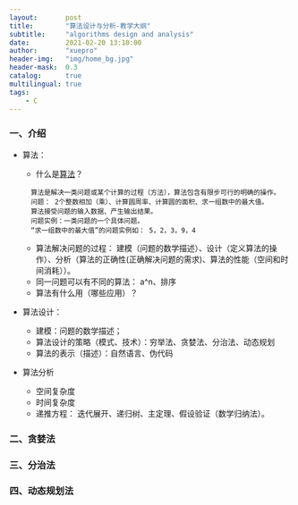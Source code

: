 ```yaml
---
layout:       post
title:        "算法设计与分析-教学大纲"
subtitle:     "algorithms design and analysis"
date:         2021-02-20 13:10:00
author:       "xuepro"
header-img:   "img/home_bg.jpg"
header-mask:  0.3
catalog:      true
multilingual: true
tags:
    - C
---
```


### 一、介绍
  + 算法：
     - 什么是[算法](https://en.wikipedia.org/wiki/Algorithm)？  
     ``` 
       算法是解决一类问题或某个计算的过程（方法），算法包含有限步可行的明确的操作。
       问题： 2个整数相加（乘）、计算圆周率、计算圆的面积、求一组数中的最大值。
       算法接受问题的输入数据、产生输出结果。
       问题实例：一类问题的一个具体问题。
       “求一组数中的最大值”的问题实例如： 5，2，3，9，4   
     ```       
     - 算法解决问题的过程： 建模（问题的数学描述）、设计（定义算法的操作）、分析（算法的正确性(正确解决问题的需求)、算法的性能（空间和时间消耗））。
     - 同一问题可以有不同的算法：  a^n、排序
     - 算法有什么用（哪些应用）？    
     
  + 算法设计：
     - 建模：问题的数学描述；
     - 算法设计的策略（模式、技术）：穷举法、贪婪法、分治法、动态规划
     - 算法的表示（描述）：自然语言、伪代码
  + 算法分析
     - 空间复杂度
     - 时间复杂度     
     - 递推方程： 迭代展开、递归树、主定理、假设验证（数学归纳法）。 

### 二、贪婪法

### 三、分治法

### 四、动态规划法
